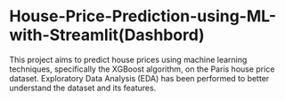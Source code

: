 # House-Price-Prediction-using-ML-with-Streamlit(Dashbord)
This project aims to predict house prices using machine learning techniques, specifically the XGBoost algorithm, on the Paris house price dataset. Exploratory Data Analysis (EDA) has been performed to better understand the dataset and its features.
